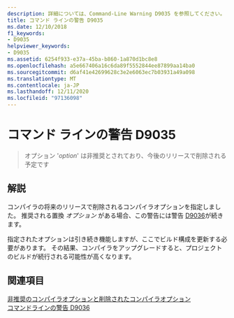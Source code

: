 ```yaml
---
description: 詳細については、Command-Line Warning D9035 を参照してください。
title: コマンド ラインの警告 D9035
ms.date: 12/10/2018
f1_keywords:
- D9035
helpviewer_keywords:
- D9035
ms.assetid: 6254f933-e37a-45ba-b860-1a870d1bc8e8
ms.openlocfilehash: a5e667406a16c6da89f5552844ee87899aa14ba0
ms.sourcegitcommit: d6af41e42699628c3e2e6063ec7b03931a49a098
ms.translationtype: MT
ms.contentlocale: ja-JP
ms.lasthandoff: 12/11/2020
ms.locfileid: "97136098"
---
```

# <a name="command-line-warning-d9035"></a>コマンド ラインの警告 D9035

> オプション '*option*' は非推奨とされており、今後のリリースで削除される予定です

## <a name="remarks"></a>解説

コンパイラの将来のリリースで削除されるコンパイラオプションを指定しました。 推奨される置換 *オプション* がある場合、この警告には警告 [D9036](../../error-messages/tool-errors/command-line-warning-d9036.md)が続きます。

指定されたオプションは引き続き機能しますが、ここでビルド構成を更新する必要があります。 その結果、コンパイラをアップグレードすると、プロジェクトのビルドが続行される可能性が高くなります。

## <a name="see-also"></a>関連項目

[非推奨のコンパイラオプションと削除されたコンパイラオプション](../../build/reference/compiler-options-listed-by-category.md#deprecated-and-removed-compiler-options)<br/>
[コマンドラインの警告 D9036](command-line-warning-d9036.md)
